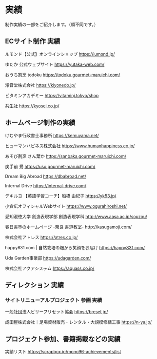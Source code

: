 <meta charset="utf-8">

# 実績

制作実績の一部をご紹介します。（順不同です。）

## ECサイト制作 実績

ルモンド【公式】オンラインショップ 
https://lumond.jp/

ゆたか 公式ウェブサイト
https://yutaka-web.com/

おうち割烹 todoku 
https://todoku.gourmet-maruichi.com/

淨音堂株式会社
https://kiyonedo.jp/

ビタミンアカデミー
https://vitaminj.tokyo/shop

共生社
https://kyosei.co.jp/


## ホームページ制作の実績

けむやま行政書士事務所
https://kemuyama.net/

ヒューマンハピネス株式会社
https://www.humanhappiness.co.jp/

あそび割烹 さん葉か
https://sanbaka.gourmet-maruichi.com/

炭手前 鷽
https://uso.gourmet-maruichi.com/

Dream Big Abroad 
https://dbabroad.net/

Internal Drive
https://internal-drive.com/

デキルヨ 【英語学習コーチ】船橋 由紀子
https://yk53.jp/

小倉広オフィシャルWebサイト
https://www.ogurahiroshi.net/

愛知淑徳大学
創造表現学部 創造表現学科
http://www.aasa.ac.jp/souzou/

春日書塾のホームページ -奈良 書道教室- 
http://kasugamoji.com/

株式会社アトレス 
https://atres.co.jp/

happy831.com | 自然栽培の畑から笑顔をお届け 
https://happy831.com/

Uda Garden事業部
https://udagarden.com/

株式会社アクアシステム
https://aquass.co.jp/

## ディレクション 実績

### サイトリニューアルプロジェクト 参画 実績

一般社団法人ビリーフリセット協会
https://breset.jp/

成田屋株式会社｜足場資材販売・レンタル・大規模修繕工事
https://n-ya.jp/

## プロジェクト参加、書籍掲載などの実績

実績リスト
https://scrapbox.io/mono96-achievements/list

